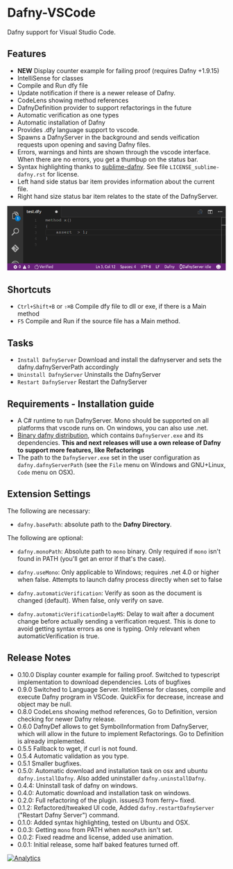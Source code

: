 # Dafny-VSCode
Dafny support for Visual Studio Code.

## Features
* **NEW** Display counter example for failing proof (requires Dafny +1.9.15)
* IntelliSense for classes
* Compile and Run dfy file
* Update notification if there is a newer release of Dafny. 
* CodeLens showing method references
* DafnyDefinition provider to support refactorings in the future 
* Automatic verification as one types 
* Automatic installation of Dafny
* Provides .dfy language support to vscode.
* Spawns a DafnyServer in the background and sends veification requests upon opening and saving Dafny files.
* Errors, warnings and hints are shown through the vscode interface. When there are no errors, you get a thumbup on the status bar.
* Syntax highlighting thanks to [sublime-dafny](https://github.com/erggo/sublime-dafny). See file `LICENSE_sublime-dafny.rst` for license. 
* Left hand side status bar item provides information about the current file.
* Right hand size status bar item relates to the state of the DafnyServer.

![assertions animation](example.gif)

## Shortcuts

* `Ctrl+Shift+B` or `⇧⌘B` Compile dfy file to dll or exe, if there is a Main method
* `F5` Compile and Run if the source file has a Main method. 

## Tasks
* `Install DafnyServer` Download and install the dafnyserver and sets the dafny.dafnyServerPath accordingly
* `Uninstall DafnyServer` Uninstalls the DafnyServer
* `Restart DafnyServer` Restart the DafnyServer

## Requirements - Installation guide
* A C# runtime to run DafnyServer. Mono should be supported on all platforms that vscode runs on. On windows, you can also use .net.
* [Binary dafny distribution](https://github.com/FunctionalCorrectness/dafny-microsoft/releases), which contains `DafnyServer.exe` and its dependencies. **This and next releases will use a own release of Dafny to support more features, like Refactorings**
* The path to the `DafnyServer.exe` set in the user configuration as `dafny.dafnyServerPath` (see the `File` menu on Windows and GNU+Linux, `Code` menu on OSX).


## Extension Settings

The following are necessary:

* `dafny.basePath`: absolute path to the **Dafny Directory**. 

The following are optional:

* `dafny.monoPath`: Absolute path to `mono` binary. Only required if `mono` isn't found in PATH (you'll get an error if that's the case).

* `dafny.useMono`: Only applicable to Windows; requires .net 4.0 or higher when false. Attempts to launch dafny process directly when set to false 

* `dafny.automaticVerification`: Verify as soon as the document is changed (default). When false, only verify on save.

* `dafny.automaticVerificationDelayMS`: Delay to wait after a document change before actually sending a verification request. This is done to avoid getting syntax errors as one is typing. Only relevant when automaticVerification is true.


## Release Notes
* 0.10.0 Display counter example for failing proof. Switched to typescript implementation to download dependencies. Lots of bugfixes
* 0.9.0 Switched to Language Server. IntelliSense for classes, compile and execute Dafny program in VSCode. QuickFix for decrease, increase and object may be null. 
* 0.8.0 CodeLens showing method references, Go to Definition, version checking for newer Dafny release. 
* 0.6.0 DafnyDef allows to get SymbolInformation from DafnyServer, which will allow in the future to implement Refactorings. Go to Definition is already implemented. 
* 0.5.5 Fallback to wget, if curl is not found.
* 0.5.4 Automatic validation as you type.  
* 0.5.1 Smaller bugfixes. 
* 0.5.0: Automatic download and installation task on osx and ubuntu `dafny.installDafny`. Also added uninstaller `dafny.uninstallDafny`. 
* 0.4.4: Uninstall task of dafny on windows. 
* 0.4.0: Automatic download and installation task on windows. 
* 0.2.0: Full refactoring of the plugin. issues/3 from ferry~ fixed. 
* 0.1.2: Refactored/tweaked UI code, Added `dafny.restartDafnyServer` ("Restart Dafny Server") command.
* 0.1.0: Added syntax highlighting, tested on Ubuntu and OSX.
* 0.0.3: Getting `mono` from PATH when `monoPath` isn't set.
* 0.0.2: Fixed readme and license, added use animation.
* 0.0.1: Initial release, some half baked features turned off.




[![Analytics](https://ga-beacon.appspot.com/UA-98083145-1/FunctionalCorrectness/dafny-vscode?pixel)](https://github.com/FunctionalCorrectness/dafny-vscode)
